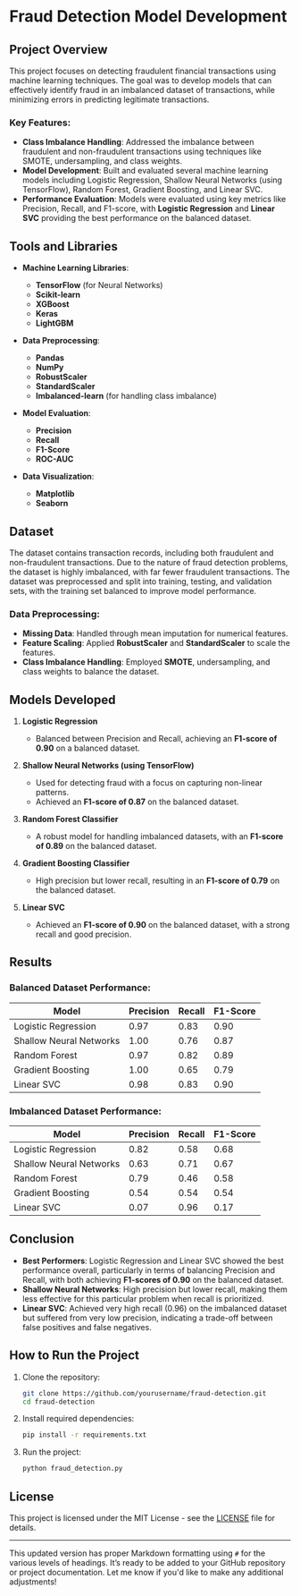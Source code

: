 # Fraud Detection Model Development

## Project Overview

This project focuses on detecting fraudulent financial transactions using machine learning techniques. The goal was to develop models that can effectively identify fraud in an imbalanced dataset of transactions, while minimizing errors in predicting legitimate transactions.

### Key Features:
- **Class Imbalance Handling**: Addressed the imbalance between fraudulent and non-fraudulent transactions using techniques like SMOTE, undersampling, and class weights.
- **Model Development**: Built and evaluated several machine learning models including Logistic Regression, Shallow Neural Networks (using TensorFlow), Random Forest, Gradient Boosting, and Linear SVC.
- **Performance Evaluation**: Models were evaluated using key metrics like Precision, Recall, and F1-score, with **Logistic Regression** and **Linear SVC** providing the best performance on the balanced dataset.

## Tools and Libraries

- **Machine Learning Libraries**: 
  - **TensorFlow** (for Neural Networks)
  - **Scikit-learn**
  - **XGBoost**
  - **Keras**
  - **LightGBM**
  
- **Data Preprocessing**: 
  - **Pandas**
  - **NumPy**
  - **RobustScaler**
  - **StandardScaler**
  - **Imbalanced-learn** (for handling class imbalance)

- **Model Evaluation**: 
  - **Precision**
  - **Recall**
  - **F1-Score**
  - **ROC-AUC**

- **Data Visualization**: 
  - **Matplotlib**
  - **Seaborn**

## Dataset

The dataset contains transaction records, including both fraudulent and non-fraudulent transactions. Due to the nature of fraud detection problems, the dataset is highly imbalanced, with far fewer fraudulent transactions. The dataset was preprocessed and split into training, testing, and validation sets, with the training set balanced to improve model performance.

### Data Preprocessing:
- **Missing Data**: Handled through mean imputation for numerical features.
- **Feature Scaling**: Applied **RobustScaler** and **StandardScaler** to scale the features.
- **Class Imbalance Handling**: Employed **SMOTE**, undersampling, and class weights to balance the dataset.

## Models Developed

1. **Logistic Regression**  
   - Balanced between Precision and Recall, achieving an **F1-score of 0.90** on a balanced dataset.
  
2. **Shallow Neural Networks (using TensorFlow)**  
   - Used for detecting fraud with a focus on capturing non-linear patterns.
   - Achieved an **F1-score of 0.87** on the balanced dataset.
  
3. **Random Forest Classifier**  
   - A robust model for handling imbalanced datasets, with an **F1-score of 0.89** on the balanced dataset.

4. **Gradient Boosting Classifier**  
   - High precision but lower recall, resulting in an **F1-score of 0.79** on the balanced dataset.
  
5. **Linear SVC**  
   - Achieved an **F1-score of 0.90** on the balanced dataset, with a strong recall and good precision.

## Results

### Balanced Dataset Performance:

| Model                 | Precision | Recall | F1-Score |
|-----------------------|-----------|--------|----------|
| Logistic Regression    | 0.97      | 0.83   | 0.90     |
| Shallow Neural Networks| 1.00      | 0.76   | 0.87     |
| Random Forest          | 0.97      | 0.82   | 0.89     |
| Gradient Boosting      | 1.00      | 0.65   | 0.79     |
| Linear SVC             | 0.98      | 0.83   | 0.90     |

### Imbalanced Dataset Performance:

| Model                 | Precision | Recall | F1-Score |
|-----------------------|-----------|--------|----------|
| Logistic Regression    | 0.82      | 0.58   | 0.68     |
| Shallow Neural Networks| 0.63      | 0.71   | 0.67     |
| Random Forest          | 0.79      | 0.46   | 0.58     |
| Gradient Boosting      | 0.54      | 0.54   | 0.54     |
| Linear SVC             | 0.07      | 0.96   | 0.17     |

## Conclusion

- **Best Performers**: Logistic Regression and Linear SVC showed the best performance overall, particularly in terms of balancing Precision and Recall, with both achieving **F1-scores of 0.90** on the balanced dataset.
- **Shallow Neural Networks**: High precision but lower recall, making them less effective for this particular problem when recall is prioritized.
- **Linear SVC**: Achieved very high recall (0.96) on the imbalanced dataset but suffered from very low precision, indicating a trade-off between false positives and false negatives.

## How to Run the Project

1. Clone the repository:
    ```bash
    git clone https://github.com/yourusername/fraud-detection.git
    cd fraud-detection
    ```

2. Install required dependencies:
    ```bash
    pip install -r requirements.txt
    ```

3. Run the project:
    ```bash
    python fraud_detection.py
    ```

## License

This project is licensed under the MIT License - see the [LICENSE](LICENSE) file for details.

---

This updated version has proper Markdown formatting using `#` for the various levels of headings. It’s ready to be added to your GitHub repository or project documentation. Let me know if you'd like to make any additional adjustments!
